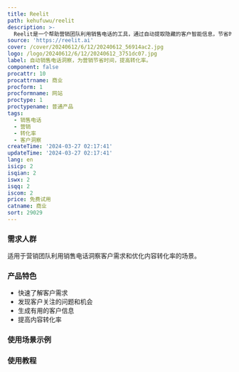 ```yaml
---
title: Reelit
path: kehufuwu/reelit
description: >-
  Reelit是一个帮助营销团队利用销售电话的工具，通过自动提取隐藏的客户智能信息，节省时间并提高转化率。它可以快速对销售电话进行分析，帮助理解客户需求，发现潜在的问题和机会，生成有用的客户信息以提高内容转化率。
source: 'https://reelit.ai'
cover: /cover/20240612/6/12/20240612_56914ac2.jpg
logo: /logo/20240612/6/12/20240612_3751dc07.jpg
label: 自动销售电话洞察，为营销节省时间，提高转化率。
component: false
procattr: 10
procattrname: 商业
procform: 1
procformname: 网站
proctype: 1
proctypename: 普通产品
tags:
  - 销售电话
  - 营销
  - 转化率
  - 客户洞察
createTime: '2024-03-27 02:17:41'
updateTime: '2024-03-27 02:17:41'
lang: en
isicp: 2
isqian: 2
iswx: 2
isqq: 2
iscom: 2
price: 免费试用
catname: 商业
sort: 29029
---
```




### 需求人群
适用于营销团队利用销售电话洞察客户需求和优化内容转化率的场景。

### 产品特色
- 快速了解客户需求
- 发现客户关注的问题和机会
- 生成有用的客户信息
- 提高内容转化率

### 使用场景示例


### 使用教程


  
